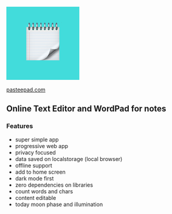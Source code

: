 ![pasteePad](https://github.com/glauberramos/pastee/blob/master/icon-192x192.png?raw=true?raw=true)

<p align="left"><a href="https://pasteepad.com">pasteepad.com</a></p>

## Online Text Editor and WordPad for notes

### Features

- super simple app
- progressive web app
- privacy focused
- data saved on localstorage (local browser)
- offline support
- add to home screen
- dark mode first
- zero dependencies on libraries
- count words and chars
- content editable
- today moon phase and illumination
